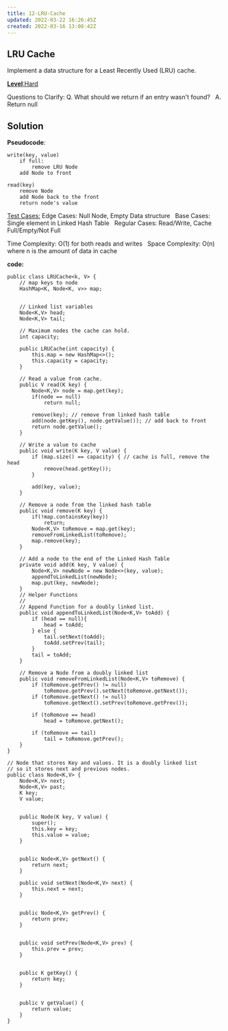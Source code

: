 ```yaml
---
title: 12-LRU-Cache
updated: 2022-03-22 16:26:45Z
created: 2022-03-16 13:08:42Z
---
```


## **LRU Cache**

Implement a data structure for a Least Recently Used (LRU) cache.

<ins>**Level**:Hard</ins>

Questions to Clarify:
Q. What should we return if an entry wasn't found?  
A. Return null  

## Solution

**Pseudocode**:

```
write(key, value)
    if full:
        remove LRU Node
    add Node to front

read(key)
    remove Node
    add Node back to the front
    return node's value
```

<ins>Test Cases:</ins>
Edge Cases: Null Node, Empty Data structure  
Base Cases: Single element in Linked Hash Table  
Regular Cases: Read/Write, Cache Full/Empty/Not Full  

Time Complexity: O(1) for both reads and writes  
Space Complexity: O(n) where n is the amount of data in cache  

**code:**

```
public class LRUCache<k, V> {
    // map keys to node
    HashMap<K, Node<K, v>> map;


    // Linked list variables
    Node<K,V> head;
    Node<K,V> tail;

    // Maximum nodes the cache can hold.
    int capacity;

    public LRUCache(int capacity) {
        this.map = new HashMap<>();
        this.capacity = capacity;
    }

    // Read a value from cache.
    public V read(K key) {
        Node<K,V> node = map.get(key);
        if(node == null)
            return null;

        remove(key); // remove from linked hash table
        add(node.getKey(), node.getValue()); // add back to front
        return node.getValue();
    }

    // Write a value to cache
    public void write(K key, V value) {
        if (map.size() == capacity) { // cache is full, remove the head
            remove(head.getKey());
        }

        add(key, value);
    }

    // Remove a node from the linked hash table
    public void remove(K key) {
        if(!map.containsKey(key))
            return;
        Node<K,V> toRemove = map.get(key);
        removeFromLinkedList(toRemove);
        map.remove(key);
    }

    // Add a node to the end of the Linked Hash Table
    private void add(K key, V value) {
        Node<K,V> newNode = new Node<>(key, value);
        appendToLinkedList(newNode);
        map.put(key, newNode);
    }
    // Helper Functions
    //
    // Append Function for a doubly linked list.
    public void appendToLinkedList(Node<K,V> toAdd) {
        if (head == null){
            head = toAdd;
        } else {
            tail.setNext(toAdd);
            toAdd.setPrev(tail);
        }
        tail = toAdd;
    }

    // Remove a Node from a doubly linked list
    public void removeFromLinkedList(Node<K,V> toRemove) {
        if (toRemove.getPrev() != null)
            toRemove.getPrev().setNext(toRemove.getNext());
        if (toRemove.getNext() != null)
            toRemove.getNext().setPrev(toRemove.getPrev());

        if (toRemove == head)
            head = toRemove.getNext();

        if (toRemove == tail)
            tail = toRemove.getPrev();
    }
}

// Node that stores Key and values. It is a doubly linked list
// so it stores next and previous nodes.
public class Node<K,V> {
    Node<K,V> next;
    Node<K,V> past;
    K key;
    V value;


    public Node(K key, V value) {
        super();
        this.key = key;
        this.value = value;
    }


    public Node<K,V> getNext() {
        return next;
    }

    public void setNext(Node<K,V> next) {
        this.next = next;
    }

    
    public Node<K,V> getPrev() {
        return prev;
    }


    public void setPrev(Node<K,V> prev) {
        this.prev = prev;
    }


    public K getKey() {
        return key;
    }


    public V getValue() {
        return value;
    }
}

```